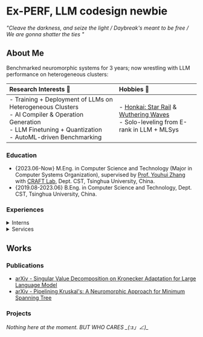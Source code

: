 # Ex-PERF, LLM codesign newbie

_"Cleave the darkness, and seize the light / Daybreak's meant to be free / We are gonna shatter the ties "_ 

## About Me

Benchmarked neuromorphic systems for 3 years; now wrestling with LLM performance on heterogeneous clusters:

|Research Interests :microscope:| Hobbies :jigsaw:|
|:-|:-|
|- Training + Deployment of LLMs on Heterogeneous Clusters </br> - AI Compiler & Operation Generation </br> - LLM Finetuning + Quantization </br> - AutoML-driven Benchmarking | - [Honkai: Star Rail](https://hsr.hoyoverse.com/) & [Wuthering Waves](https://wutheringwaves.kurogames.com/en/) </br> - Solo-leveling from E-rank in LLM + MLSys |

### Education

- {2023.06-Now} M.Eng. in Computer Science and Technology (Major in Computer Systems Organization), supervised by [Prof. Youhui Zhang](https://scholar.google.com/citations?hl=zh-CN&user=ZlYjCsAAAAAJ) with [CRAFT Lab](https://craft.cs.tsinghua.edu.cn/), Dept. CST, Tsinghua University, China. 
- {2019.08-2023.06} B.Eng. in Computer Science and Technology, Dept. CST, Tsinghua University, China.

### Experiences

<details>
 <summary>Interns</summary>

 - [2025.06-Now] LLM Research Intern, [Baidu AI Cloud](https://cloud.baidu.com/) @baidubce
 - [2022.06-2022.09] RTL Design Intern, Heterogeneous Computing Division, [Kuaishou Technology](https://zhaopin.kuaishou.cn/#/official/jianghu/) @kwai
   -  220831: Received the "Best Intern Award" (Top 3 Recipients)
</details>

<details>
 <summary>Services</summary>
 
- **{2025.04-Now} Huawei Campus Ambassador**
- {2025.06-Now} TA for ["The 1st Docker Training Camp"](https://opencamp.ai/Docker/camp/202501), [Tencent Cloud](https://cloud.tencent.com/) (i.c.w. [OpenCamp](https://opencamp.cn/)), China.
- {2025.04-2025.05} TA for ["The 2nd EulixOS Training Camp"](https://opencamp.cn/EulixOS/camp/202501), [ISCAS](http://english.is.cas.cn/) (i.c.w. [OpenCamp](https://opencamp.cn/)), China.
- {2025.02-2025.05} R&D Group Leader _(in prep.)_ of [THUSAA](https://thusaac.com/), Tsinghua University, China.
- {2024.04-2025.04} Community Manager of [T+Z Technology Review](https://tanzhen.tsinghua.edu.cn/), Tsinghua University, China.
- {2024.02-2025.02} General Office Assistant + PC Maintainer at [Humanities & Social Sciences Library](https://lib.tsinghua.edu.cn/hs/), Tsinghua University, China.
- {2024-2025 Fall} TA _(P/T)_ for "Introduction to Computer Systems" (30240593), [Dept. CST](https://www.cs.tsinghua.edu.cn/), Tsinghua University, China.
- {2023-2024 Summer} TA for "Innovation Practice of Technology Products"/《科技产品创新实践》 (31510253), [iCenter](https://www.icenter.tsinghua.edu.cn/), Tsinghua University, China.
- {2023-2024 Fall} TA for "Introduction to Computer Systems"/《计算机系统概论》 (30240593), [Dept. CST](https://www.cs.tsinghua.edu.cn/), Tsinghua University, China.
  - 2024.12.26: Received the "Outstanding Teaching Assistant Award 2024"/"2024年优秀助教奖", with an overall rating of 6.5 over 7.0
 
</details>

## Works

### Publications

- [arXiv - Singular Value Decomposition on Kronecker Adaptation for Large Language Model](https://arxiv.org/abs/2506.15251)
- [arXiv - Pipelining Kruskal's: A Neuromorphic Approach for Minimum Spanning Tree](https://arxiv.org/abs/2505.10771)

### Projects

_Nothing here at the moment. BUT WHO CARES \_(:з」∠)\__
